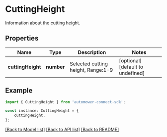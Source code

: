 # CuttingHeight

Information about the cutting height.

## Properties

Name | Type | Description | Notes
------------ | ------------- | ------------- | -------------
**cuttingHeight** | **number** | Selected cutting height, Range:1-9 | [optional] [default to undefined]

## Example

```typescript
import { CuttingHeight } from 'automower-connect-sdk';

const instance: CuttingHeight = {
    cuttingHeight,
};
```

[[Back to Model list]](../README.md#documentation-for-models) [[Back to API list]](../README.md#documentation-for-api-endpoints) [[Back to README]](../README.md)
